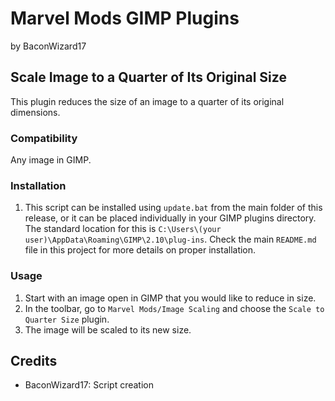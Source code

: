 # Marvel Mods GIMP Plugins
by BaconWizard17
## Scale Image to a Quarter of Its Original Size
This plugin reduces the size of an image to a quarter of its original dimensions. 

### Compatibility
Any image in GIMP.

### Installation
 1. This script can be installed using `update.bat` from the main folder of this release, or it can be placed individually in your GIMP plugins directory. The standard location for this is `C:\Users\(your user)\AppData\Roaming\GIMP\2.10\plug-ins`. Check the main `README.md` file in this project for more details on proper installation.

### Usage
1. Start with an image open in GIMP that you would like to reduce in size.
2. In the toolbar, go to `Marvel Mods/Image Scaling` and choose the `Scale to Quarter Size` plugin.
3. The image will be scaled to its new size.

## Credits
- BaconWizard17: Script creation